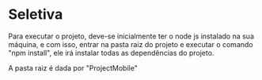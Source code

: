 # Seletiva

Para executar o projeto, deve-se inicialmente ter o node js instalado na sua máquina, e com isso, entrar na pasta raiz do projeto e executar o comando "npm install", ele irá instalar todas as dependências do projeto.

A pasta raiz é dada por "ProjectMobile"
